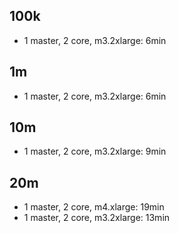 ## 100k
- 1 master, 2 core, m3.2xlarge: 6min

## 1m
- 1 master, 2 core, m3.2xlarge: 6min

## 10m
- 1 master, 2 core, m3.2xlarge: 9min

## 20m
- 1 master, 2 core, m4.xlarge: 19min
- 1 master, 2 core, m3.2xlarge: 13min
